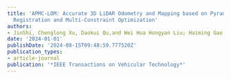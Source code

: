 ```yaml
---
title: 'APMC-LOM: Accurate 3D LiDAR Odometry and Mapping based on Pyramid Warm-Up
  Registration and Multi-Constraint Optimization'
authors:
- JinShi, Chenglong Xu, Daokui Qu,and Wei Hua Hongyan Liu; Haiming Gao
date: '2024-01-01'
publishDate: '2024-08-15T09:48:59.777520Z'
publication_types:
- article-journal
publication: '*IEEE Transactions on Vehicular Technology*'
---
```

